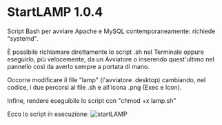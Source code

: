 # StartLAMP 1.0.4

Script Bash per avviare Apache e MySQL contemporaneamente: richiede "systemd".

È possibile richiamare direttamente lo script .sh nel Terminale oppure eseguirlo, più velocemente, da un Avviatore o inserendo quest'ultimo nel pannello così da averlo sempre a portata di mano.

Occorre modificare il file "lamp" (l'avviatore .desktop) cambiando, nel codice, i due percorsi al file .sh e all'icona .png (Exec e Icon).

Infine, rendere eseguibile lo script con "chmod +x lamp.sh"

Ecco lo script in esecuzione: 
![startLAMP](https://user-images.githubusercontent.com/59565800/159156791-7ea89fa9-7d5c-498c-87f6-11988358e07d.png)
